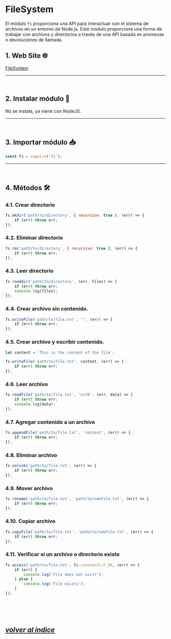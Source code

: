 # FileSystem
El módulo `fs` proporciona una API para interactuar con el sistema de archivos en un entorno de Node.js. Este módulo proporciona una forma de trabajar con archivos y directorios a través de una API basada en promesas o devoluciones de llamada.

## 1. Web Site 🌐
[FileSystem](https://nodejs.org/api/fs.html)

---
<br>

## 2. Instalar módulo 🔧
No se instala, ya viene con NodeJS.

---
<br>

## 3. Importar módulo 📥
```javascript
const fs = require('fs');
```
---
<br>

## 4. Métodos 🛠️
### 4.1. Crear directorio
```javascript
fs.mkdir('path/to/directory', { recursive: true }, (err) => {
    if (err) throw err;
});
```

### 4.2. Eliminar directorio
```javascript
fs.rm('path/to/directory', { recursive: true }, (err) => {
    if (err) throw err;
});
```

### 4.3. Leer directorio
```javascript
fs.readdir('path/to/directory', (err, files) => {
    if (err) throw err;
    console.log(files);
});
```

### 4.4. Crear archivo sin contenido.
```javascript
fs.writeFile('path/to/file.txt', "", (err) => {
    if (err) throw err;
});
```

### 4.5. Crear archivo y escribir contenido.
```javascript
let content = 'This is the content of the file';

fs.writeFile('path/to/file.txt', content, (err) => {
    if (err) throw err;
});
```

### 4.6. Leer archivo
```javascript
fs.readFile('path/to/file.txt', 'utf8', (err, data) => {
    if (err) throw err;
    console.log(data);
});
```

### 4.7. Agregar contenido a un archivo
```javascript
fs.appendFile('path/to/file.txt', 'content', (err) => {
    if (err) throw err;
});
```

### 4.8. Eliminar archivo
```javascript
fs.unlink('path/to/file.txt', (err) => {
    if (err) throw err;
});
```

### 4.9. Mover archivo
```javascript
fs.rename('path/to/file.txt', 'path/to/newfile.txt', (err) => {
    if (err) throw err;
});
```

### 4.10. Copiar archivo
```javascript
fs.copyFile('path/to/file.txt', 'path/to/newfile.txt', (err) => {
    if (err) throw err;
});
```

### 4.11. Verificar si un archivo o directorio existe
```javascript
fs.access('path/to/file.txt', fs.constants.F_OK, (err) => {
    if (err) {
        console.log('File does not exist');
    } else {
        console.log('File exists');
    }
});
```
<br><br><br>

## *[volver al índice](../../README.md)*
